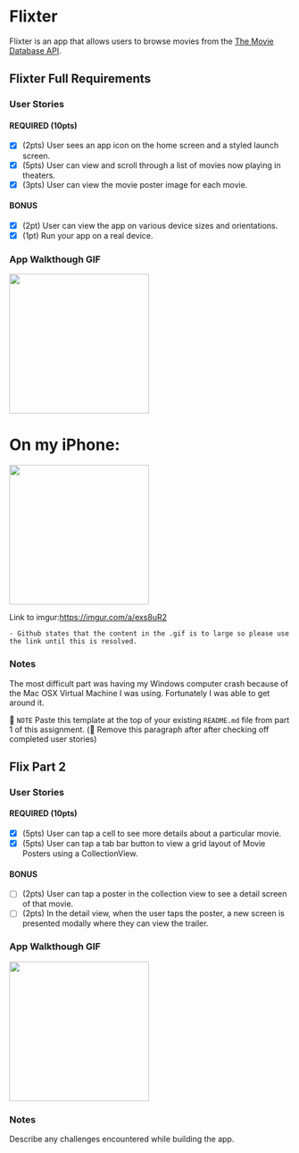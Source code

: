 # Flixter
Flixter is an app that allows users to browse movies from the [The Movie Database API](http://docs.themoviedb.apiary.io/#).

## Flixter Full Requirements

### User Stories

#### REQUIRED (10pts)
- [x] (2pts) User sees an app icon on the home screen and a styled launch screen.
- [x] (5pts) User can view and scroll through a list of movies now playing in theaters.
- [x] (3pts) User can view the movie poster image for each movie.

#### BONUS
- [x] (2pt) User can view the app on various device sizes and orientations.
- [x] (1pt) Run your app on a real device.

### App Walkthough GIF

<img src="http://g.recordit.co/EyBXDkypuG.gif" width=250><br>

# On my iPhone: 

<img src="https://i.imgur.com/eAVtFit.gif" width=250><br>

Link to imgur:https://imgur.com/a/exs8uR2

    - Github states that the content in the .gif is to large so please use the link until this is resolved.

### Notes
The most difficult part was having my Windows computer crash because of the Mac OSX Virtual Machine I was using. Fortunately 
I was able to get around it. 


📝 `NOTE` Paste this template at the top of your existing `README.md` file from part 1 of this assignment. (🚫 Remove this paragraph after after checking off completed user stories)

## Flix Part 2

### User Stories

#### REQUIRED (10pts)
- [x] (5pts) User can tap a cell to see more details about a particular movie.
- [x] (5pts) User can tap a tab bar button to view a grid layout of Movie Posters using a CollectionView.

#### BONUS
- [ ] (2pts) User can tap a poster in the collection view to see a detail screen of that movie.
- [ ] (2pts) In the detail view, when the user taps the poster, a new screen is presented modally where they can view the trailer.

### App Walkthough GIF

<img src="YOUR_GIF_URL_HERE" width=250><br>

### Notes
Describe any challenges encountered while building the app.
